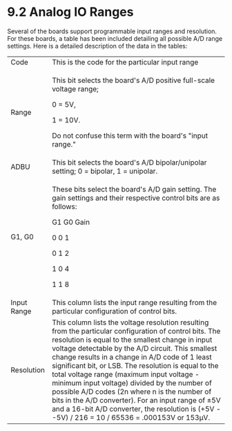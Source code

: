 # 9.2 Analog IO Ranges

Several of the boards support programmable input ranges and resolution. For these boards, a table has been included detailing all possible A/D range settings. Here is a detailed description of the data in the tables:

|             |                                                                                                                                                                                                                                                                                                                                                                                                                                                                                                                                                                                                                                   |
| ----------- | --------------------------------------------------------------------------------------------------------------------------------------------------------------------------------------------------------------------------------------------------------------------------------------------------------------------------------------------------------------------------------------------------------------------------------------------------------------------------------------------------------------------------------------------------------------------------------------------------------------------------------- |
| Code        | This is the code for the particular input range                                                                                                                                                                                                                                                                                                                                                                                                                                                                                                                                                                                   |
| Range       | <p>This bit selects the board's A/D positive full-scale voltage range; </p><p>0 = 5V, </p><p>1 = 10V. </p><p>Do not confuse this term with the board's "input range."</p>                                                                                                                                                                                                                                                                                                                                                                                                                                                         |
| ADBU        | This bit selects the board's A/D bipolar/unipolar setting; 0 = bipolar, 1 = unipolar.                                                                                                                                                                                                                                                                                                                                                                                                                                                                                                                                             |
| G1, G0      | <p>These bits select the board's A/D gain setting. The gain settings and their respective control bits are as follows:</p><p>G1        G0         Gain</p><p>0            0             1</p><p>0            1             2</p><p>1            0             4</p><p>1            1             8</p>                                                                                                                                                                                                                                                                                                                            |
| Input Range | This column lists the input range resulting from the particular configuration of control bits.                                                                                                                                                                                                                                                                                                                                                                                                                                                                                                                                    |
| Resolution  | This column lists the voltage resolution resulting from the particular configuration of control bits. The resolution is equal to the smallest change in input voltage detectable by the A/D circuit. This smallest change results in a change in A/D code of 1 least significant bit, or LSB. The resolution is equal to the total voltage range (maximum input voltage - minimum input voltage) divided by the number of possible A/D codes (2n where n is the number of bits in the A/D converter). For an input range of ±5V and a 16-bit A/D converter, the resolution is (+5V - -5V) / 216 = 10 / 65536 = .000153V or 153μV. |

